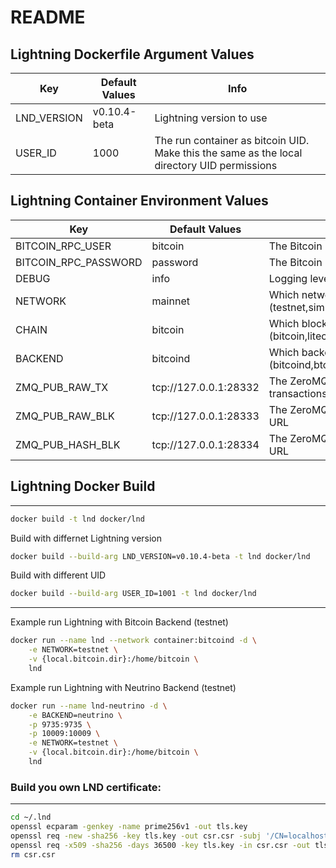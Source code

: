 
# README

## Lightning Dockerfile Argument Values

|Key|Default Values|Info|
|---|---|---|
|LND_VERSION|v0.10.4-beta|Lightning version to use|
|USER_ID|1000|The run container as bitcoin UID. Make this the same as the local directory UID permissions|

## Lightning Container Environment Values

|Key|Default Values|Info|
|---|---|---|
|BITCOIN_RPC_USER|bitcoin|The Bitcoin RPC user|
|BITCOIN_RPC_PASSWORD|password |The Bitcoin RPC password|
|DEBUG|info|Logging level|
|NETWORK|mainnet|Which network to use (testnet,simnet,mainnet)|
|CHAIN|bitcoin|Which blockchain to use (bitcoin,litecoin)|
|BACKEND|bitcoind|Which backend to use (bitcoind,btcd,litecoind,ltcd,neutrino)|
|ZMQ_PUB_RAW_TX|tcp://127.0.0.1:28332|The ZeroMQ raw publisher transactions URL|
|ZMQ_PUB_RAW_BLK|tcp://127.0.0.1:28333|The ZeroMQ raw publisher blocks URL|
|ZMQ_PUB_HASH_BLK|tcp://127.0.0.1:28334|The ZeroMQ hash publisher blocks URL|

## Lightning Docker Build

---

```bash
docker build -t lnd docker/lnd
```

Build with differnet Lightning version

```bash
docker build --build-arg LND_VERSION=v0.10.4-beta -t lnd docker/lnd
```

Build with different UID

```bash
docker build --build-arg USER_ID=1001 -t lnd docker/lnd
```

---
Example run Lightning with Bitcoin Backend (testnet)

```bash
docker run --name lnd --network container:bitcoind -d \
    -e NETWORK=testnet \
    -v {local.bitcoin.dir}:/home/bitcoin \
    lnd
```

Example run Lightning with Neutrino Backend (testnet)

```bash
docker run --name lnd-neutrino -d \
    -e BACKEND=neutrino \
    -p 9735:9735 \
    -p 10009:10009 \
    -e NETWORK=testnet \
    -v {local.bitcoin.dir}:/home/bitcoin \
    lnd
```

### Build you own LND certificate:

---

```bash
cd ~/.lnd
openssl ecparam -genkey -name prime256v1 -out tls.key
openssl req -new -sha256 -key tls.key -out csr.csr -subj '/CN=localhost/O=lnd'
openssl req -x509 -sha256 -days 36500 -key tls.key -in csr.csr -out tls.cert
rm csr.csr
```
